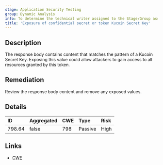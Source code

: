 ```yaml
---
stage: Application Security Testing
group: Dynamic Analysis
info: To determine the technical writer assigned to the Stage/Group associated with this page, see https://handbook.gitlab.com/handbook/product/ux/technical-writing/#assignments
title: 'Exposure of confidential secret or token Kucoin Secret Key'
---
```


## Description

The response body contains content that matches the pattern of a Kucoin Secret Key.
Exposing this value could allow attackers to gain access to all resources granted by this token.

## Remediation

Review the response body content and remove any exposed values.

## Details

| ID | Aggregated | CWE | Type | Risk |
|:---|:-----------|:----|:-----|:-----|
| 798.64 | false | 798 | Passive | High |

## Links

- [CWE](https://cwe.mitre.org/data/definitions/798.html)
